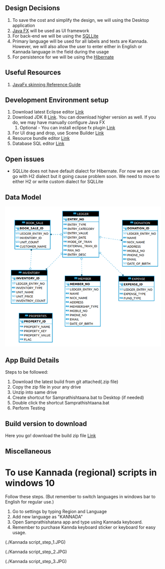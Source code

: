 ## Design Decisions
1. To save the cost and simplify the design, we will using the Desktop application
1. [Java FX](https://openjfx.io) will be used as UI framework
1. For back-end we will be using the [SQLLite](https://www.sqlite.org/index.html)
1. Primary language will be used for all labels and texts are Kannada. However, we will also allow the user to enter either in English or Kannada language in the field during the usage
1. For persistence for we will be using the [Hibernate](https://hibernate.org/orm/)

## Useful Resources
1. [JavaFx skinning Reference Guide](https://docs.oracle.com/javase/8/javafx/api/javafx/scene/doc-files/cssref.html)

## Development Environment setup
1. Download latest Eclipse editor [Link](https://www.eclipse.org/downloads/packages/release/mars/r/eclipse-ide-java-ee-developers)
1. Download JDK 8 [Link](https://www.oracle.com/java/technologies/javase/javase-jdk8-downloads.html). You can download higher version as well. If you do, we may have manually configure Java FX
	1. Optional - You can install eclipse fx plugin [Link](https://marketplace.eclipse.org/category/free-tagging/javafx)
1. For UI drag and drop, use Scene Builder [Link](https://gluonhq.com/products/scene-builder/)
1. Resource bundle editor [Link](https://marketplace.eclipse.org/content/resourcebundle-editor#group-details)
1. Database SQL editor [Link](https://dbeaver.io/download)

## Open issues
* SQLLite does not have default dialect for Hibernate. For now we are can go with H2 dialect but it going cause problem soon. We need to move to either H2 or write custom dialect for SQLLite

## Data Model
![Data Model](./Datamodel.png)

## App Build Details 
 Steps to be followed: 
1. Download the latest build from git attached(.zip file)
2. Copy the zip file in your any drive
3. Unzip into same drive
4. Create shortcut for Samprathishtaana.bat to Desktop (if needed)
5. Double click the shortcut Samprathishtaana.bat
6. Perform Testing

## Build version to download 

Here you go! download the build zip file [Link](https://drive.google.com/drive/u/1/folders/1nS6-01FjTi6k3HjZwEM_1K9tVSdcmDiP)


## Miscellaneous

# To use Kannada (regional) scripts in windows 10

Follow these steps. (But remember to switch languages in windows bar to English for regular use.)

1. Go to settings by typing Region and Language
2. Add new language as "KANNADA"
3. Open Samprathishatana app and type using Kannada keyboard.
4. Remember to purchase Kannda keyboard sticker or keyboard for easy usage.

(./Kannada script_step_1.JPG)

(./Kannada script_step_2.JPG)

(./Kannada script_step_3.JPG)


